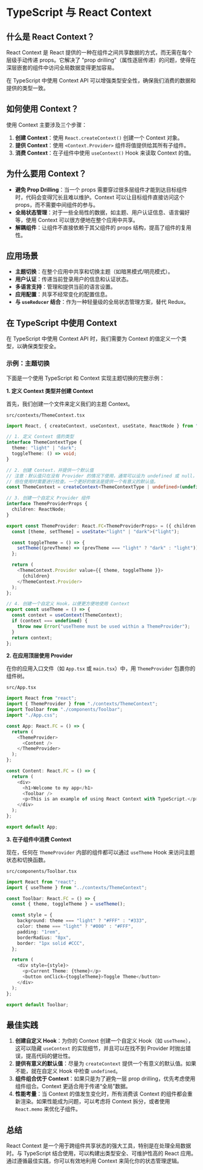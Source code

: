 # TypeScript 与 React Context

## 什么是 React Context？

React Context 是 React 提供的一种在组件之间共享数据的方式，而无需在每个层级手动传递 props。它解决了 "prop drilling"（属性逐层传递）的问题，使得在深层嵌套的组件中访问全局数据变得更加容易。

在 TypeScript 中使用 Context API 可以增强类型安全性，确保我们消费的数据和提供的类型一致。

## 如何使用 Context？

使用 Context 主要涉及三个步骤：

1. **创建 Context**：使用 `React.createContext()` 创建一个 Context 对象。
2. **提供 Context**：使用 `<Context.Provider>` 组件将值提供给其所有子组件。
3. **消费 Context**：在子组件中使用 `useContext()` Hook 来读取 Context 的值。

## 为什么要用 Context？

- **避免 Prop Drilling**：当一个 props 需要穿过很多层组件才能到达目标组件时，代码会变得冗长且难以维护。Context 可以让目标组件直接访问这个 props，而不需要中间组件的参与。
- **全局状态管理**：对于一些全局性的数据，如主题、用户认证信息、语言偏好等，使用 Context 可以很方便地在整个应用中共享。
- **解耦组件**：让组件不直接依赖于其父组件的 props 结构，提高了组件的复用性。

## 应用场景

- **主题切换**：在整个应用中共享和切换主题（如暗黑模式/明亮模式）。
- **用户认证**：传递当前登录用户的信息和认证状态。
- **多语言支持**：管理和提供当前的语言设置。
- **应用配置**：共享不经常变化的配置信息。
- **与 `useReducer` 结合**：作为一种轻量级的全局状态管理方案，替代 Redux。

## 在 TypeScript 中使用 Context

在 TypeScript 中使用 Context API 时，我们需要为 Context 的值定义一个类型，以确保类型安全。

### 示例：主题切换

下面是一个使用 TypeScript 和 Context 实现主题切换的完整示例：

**1. 定义 Context 类型并创建 Context**

首先，我们创建一个文件来定义我们的主题 Context。

`src/contexts/ThemeContext.tsx`

```typescript
import React, { createContext, useContext, useState, ReactNode } from "react";

// 1. 定义 Context 值的类型
interface ThemeContextType {
  theme: "light" | "dark";
  toggleTheme: () => void;
}

// 2. 创建 Context，并提供一个默认值
// 注意：默认值只在没有 Provider 的情况下使用，通常可以设为 undefined 或 null，
// 但在使用时需要进行检查。一个更好的做法是提供一个有意义的默认值。
const ThemeContext = createContext<ThemeContextType | undefined>(undefined);

// 3. 创建一个自定义 Provider 组件
interface ThemeProviderProps {
  children: ReactNode;
}

export const ThemeProvider: React.FC<ThemeProviderProps> = ({ children }) => {
  const [theme, setTheme] = useState<"light" | "dark">("light");

  const toggleTheme = () => {
    setTheme((prevTheme) => (prevTheme === "light" ? "dark" : "light"));
  };

  return (
    <ThemeContext.Provider value={{ theme, toggleTheme }}>
      {children}
    </ThemeContext.Provider>
  );
};

// 4. 创建一个自定义 Hook，以便更方便地使用 Context
export const useTheme = () => {
  const context = useContext(ThemeContext);
  if (context === undefined) {
    throw new Error("useTheme must be used within a ThemeProvider");
  }
  return context;
};
```

**2. 在应用顶层使用 Provider**

在你的应用入口文件（如 `App.tsx` 或 `main.tsx`）中，用 `ThemeProvider` 包裹你的组件树。

`src/App.tsx`

```typescript
import React from "react";
import { ThemeProvider } from "./contexts/ThemeContext";
import Toolbar from "./components/Toolbar";
import "./App.css";

const App: React.FC = () => {
  return (
    <ThemeProvider>
      <Content />
    </ThemeProvider>
  );
};

const Content: React.FC = () => {
  return (
    <div>
      <h1>Welcome to my app</h1>
      <Toolbar />
      <p>This is an example of using React Context with TypeScript.</p>
    </div>
  );
};

export default App;
```

**3. 在子组件中消费 Context**

现在，任何在 `ThemeProvider` 内部的组件都可以通过 `useTheme` Hook 来访问主题状态和切换函数。

`src/components/Toolbar.tsx`

```typescript
import React from "react";
import { useTheme } from "../contexts/ThemeContext";

const Toolbar: React.FC = () => {
  const { theme, toggleTheme } = useTheme();

  const style = {
    background: theme === "light" ? "#FFF" : "#333",
    color: theme === "light" ? "#000" : "#FFF",
    padding: "1rem",
    borderRadius: "8px",
    border: "1px solid #CCC",
  };

  return (
    <div style={style}>
      <p>Current Theme: {theme}</p>
      <button onClick={toggleTheme}>Toggle Theme</button>
    </div>
  );
};

export default Toolbar;
```

## 最佳实践

1. **创建自定义 Hook**：为你的 Context 创建一个自定义 Hook（如 `useTheme`），这可以隐藏 `useContext` 的实现细节，并且可以在找不到 Provider 时抛出错误，提高代码的健壮性。
2. **提供有意义的默认值**：尽量为 `createContext` 提供一个有意义的默认值。如果不能，就在自定义 Hook 中检查 `undefined`。
3. **组件组合优于 Context**：如果只是为了避免一层 prop drilling，优先考虑使用组件组合。Context 更适合用于传递“全局”数据。
4. **性能考量**：当 Context 的值发生变化时，所有消费该 Context 的组件都会重新渲染。如果性能成为问题，可以考虑将 Context 拆分，或者使用 `React.memo` 来优化子组件。

## 总结

React Context 是一个用于跨组件共享状态的强大工具，特别是在处理全局数据时。与 TypeScript 结合使用，可以构建出类型安全、可维护性高的 React 应用。通过遵循最佳实践，你可以有效地利用 Context 来简化你的状态管理逻辑。
